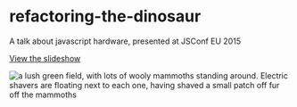 # refactoring-the-dinosaur

A talk about javascript hardware, presented at JSConf EU 2015

[View the slideshow](http://noopkat.github.io/refactoring-the-dinosaur)

![a lush green field, with lots of wooly mammoths standing around. Electric shavers are floating next to each one, having shaved a small patch off fur off the mammoths](http://cl.ly/image/2N3T1p1V3L00/Screen%20Shot%202015-11-05%20at%2021.06.06%20.png)
